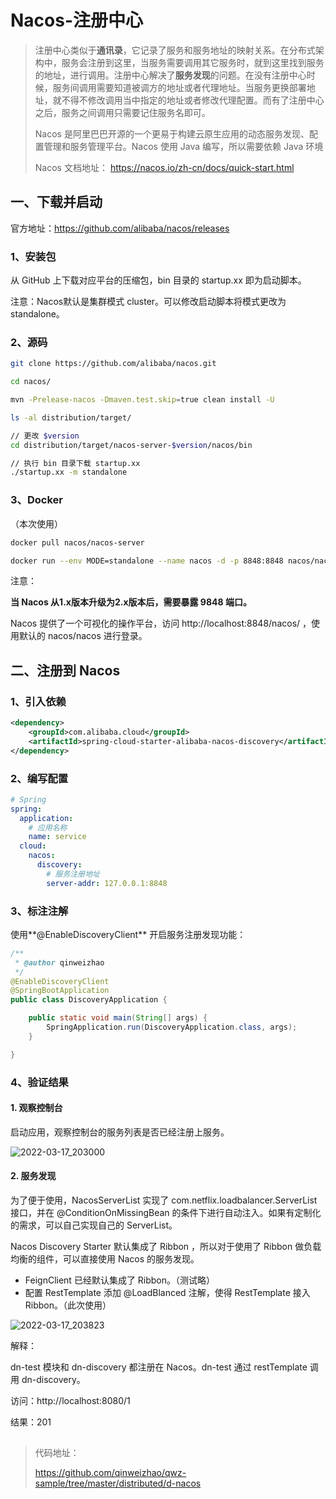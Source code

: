 # Nacos-注册中心


> 注册中心类似于**通讯录**，它记录了服务和服务地址的映射关系。在分布式架构中，服务会注册到这里，当服务需要调用其它服务时，就到这里找到服务的地址，进行调用。注册中心解决了**服务发现**的问题。在没有注册中心时候，服务间调用需要知道被调方的地址或者代理地址。当服务更换部署地址，就不得不修改调用当中指定的地址或者修改代理配置。而有了注册中心之后，服务之间调用只需要记住服务名即可。
>
> Nacos 是阿里巴巴开源的一个更易于构建云原生应用的动态服务发现、配置管理和服务管理平台。Nacos 使用 Java 编写，所以需要依赖 Java 环境 
>
> Nacos 文档地址： https://nacos.io/zh-cn/docs/quick-start.html

## 一、下载并启动

官方地址：https://github.com/alibaba/nacos/releases

### 1、安装包

从 GitHub 上下载对应平台的压缩包，bin 目录的 startup.xx 即为启动脚本。

注意：Nacos默认是集群模式 cluster。可以修改启动脚本将模式更改为 standalone。

### 2、源码

```sh
git clone https://github.com/alibaba/nacos.git

cd nacos/

mvn -Prelease-nacos -Dmaven.test.skip=true clean install -U  

ls -al distribution/target/

// 更改 $version
cd distribution/target/nacos-server-$version/nacos/bin

// 执行 bin 目录下载 startup.xx
./startup.xx -m standalone
```

### 3、Docker

（本次使用）

```sh
docker pull nacos/nacos-server

docker run --env MODE=standalone --name nacos -d -p 8848:8848 nacos/nacos-server
```

注意：

**当 Nacos 从1.x版本升级为2.x版本后，需要暴露 9848 端口。**

Nacos 提供了一个可视化的操作平台，访问  http://localhost:8848/nacos/ ，使用默认的 nacos/nacos 进行登录。

## 二、注册到 Nacos

### 1、引入依赖

```xml
<dependency>
	<groupId>com.alibaba.cloud</groupId>
	<artifactId>spring-cloud-starter-alibaba-nacos-discovery</artifactId>
</dependency>
```

### 2、编写配置

```yaml
# Spring
spring: 
  application:
    # 应用名称
    name: service
  cloud:
    nacos:
      discovery:
        # 服务注册地址
        server-addr: 127.0.0.1:8848
```

### 3、标注注解

使用**@EnableDiscoveryClient** 开启服务注册发现功能：

```java
/**
 * @author qinweizhao
 */
@EnableDiscoveryClient
@SpringBootApplication
public class DiscoveryApplication {

    public static void main(String[] args) {
        SpringApplication.run(DiscoveryApplication.class, args);
    }

}
```

### 4、验证结果

#### 1. 观察控制台

启动应用，观察控制台的服务列表是否已经注册上服务。

![2022-03-17_203000](https://img.qinweizhao.com/2022/03/2022-03-17_203000.png)

#### 2. 服务发现

为了便于使用，NacosServerList 实现了 com.netflix.loadbalancer.ServerList 接口，并在 @ConditionOnMissingBean 的条件下进行自动注入。如果有定制化的需求，可以自己实现自己的 ServerList。

Nacos Discovery Starter 默认集成了 Ribbon ，所以对于使用了 Ribbon 做负载均衡的组件，可以直接使用 Nacos 的服务发现。

- FeignClient 已经默认集成了 Ribbon。（测试略）
- 配置 RestTemplate 添加 @LoadBlanced 注解，使得 RestTemplate 接入 Ribbon。（此次使用）

![2022-03-17_203823](https://img.qinweizhao.com/2022/03/2022-03-17_203823.png)

解释：

dn-test 模块和 dn-discovery 都注册在 Nacos。dn-test 通过 restTemplate 调用 dn-discovery。

访问：http://localhost:8080/1

结果：201

## 

>代码地址：
>
>https://github.com/qinweizhao/qwz-sample/tree/master/distributed/d-nacos
